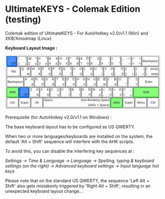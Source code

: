 # UltimateKEYS - Colemak Edition (testing)

Colemak edition of UltimateKEYS - For AutoHotkey v2.0/v1.1 (Win) and XKB/Xmodmap (Linux)

**Keyboard Layout Image&nbsp;:**

![UltimateKEYS - Colemak (2x Backspace) - Keyboard Layout Image](UltimateKEYS%20-%20Colemak%20(2x%20Backspace)%20-%20Keyboard%20Layout%20Image.png)

Prerequisite (for AutoHotkey v2.0/v1.1 on Windows)&nbsp;:

The base keyboard layout has to be configured as US QWERTY.

When two or more languages/keyboards are installed on the system, the default 'Alt + Shift' sequence will interfere with the AHK scripts.

To avoid this, you can disable the interfering key sequences at&nbsp;:

*Settings -&gt; Time &amp; Language -&gt; Language -&gt; Spelling, typing &amp; keyboard settings (on the right) -&gt; Advanced keyboard settings -&gt; Input language hot keys*

Please note that on the standard US QWERTY, the sequence 'Left Alt + Shift' also gets mistakenly triggered by 'Right Alt + Shift', resulting in an unexpected keyboard layout change...
